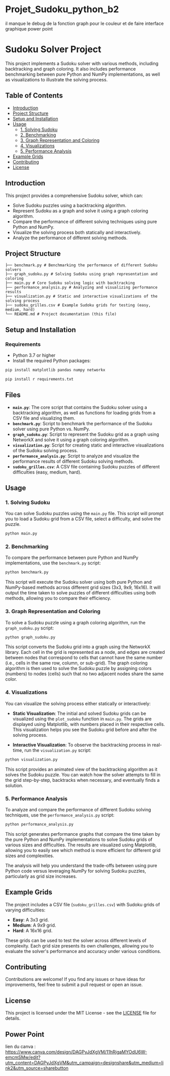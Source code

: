 # Projet_Sudoku_python_b2


il manque le debug de la fonction graph pour le couleur et de faire interface graphique
power point

# Sudoku Solver Project

This project implements a Sudoku solver with various methods, including backtracking and graph coloring. It also includes performance benchmarking between pure Python and NumPy implementations, as well as visualizations to illustrate the solving process.

## Table of Contents
- [Introduction](#introduction)
- [Project Structure](#project-structure)
- [Setup and Installation](#setup-and-installation)
- [Usage](#usage)
  - [1. Solving Sudoku](#1-solving-sudoku)
  - [2. Benchmarking](#2-benchmarking)
  - [3. Graph Representation and Coloring](#3-graph-representation-and-coloring)
  - [4. Visualizations](#4-visualizations)
  - [5. Performance Analysis](#5-performance-analysis)
- [Example Grids](#example-grids)
- [Contributing](#contributing)
- [License](#license)

## Introduction

This project provides a comprehensive Sudoku solver, which can:
- Solve Sudoku puzzles using a backtracking algorithm.
- Represent Sudoku as a graph and solve it using a graph coloring algorithm.
- Compare the performance of different solving techniques using pure Python and NumPy.
- Visualize the solving process both statically and interactively.
- Analyze the performance of different solving methods.

## Project Structure

```
├── benchmark.py # Benchmarking the performance of different Sudoku solvers
├── graph_sudoku.py # Solving Sudoku using graph representation and coloring
├── main.py # Core Sudoku solving logic with backtracking
├── performance_analysis.py # Analyzing and visualizing performance results
├── visualization.py # Static and interactive visualizations of the solving process
├── sudoku_grilles.csv # Example Sudoku grids for testing (easy, medium, hard)
└── README.md # Project documentation (this file)
```

## Setup and Installation

### Requirements

- Python 3.7 or higher
- Install the required Python packages:

```bash
pip install matplotlib pandas numpy networkx
```
```bash
pip install r requirements.txt
```

## Files

- **`main.py`**: The core script that contains the Sudoku solver using a backtracking algorithm, as well as functions for loading grids from a CSV file and visualizing them.
- **`benchmark.py`**: Script to benchmark the performance of the Sudoku solver using pure Python vs. NumPy.
- **`graph_sudoku.py`**: Script to represent the Sudoku grid as a graph using NetworkX and solve it using a graph coloring algorithm.
- **`visualization.py`**: Script for creating static and interactive visualizations of the Sudoku solving process.
- **`performance_analysis.py`**: Script to analyze and visualize the performance results of different Sudoku solving methods.
- **`sudoku_grilles.csv`**: A CSV file containing Sudoku puzzles of different difficulties (easy, medium, hard).

## Usage

### 1. Solving Sudoku

You can solve Sudoku puzzles using the `main.py` file. This script will prompt you to load a Sudoku grid from a CSV file, select a difficulty, and solve the puzzle.

```bash
python main.py
```
### 2. Benchmarking

To compare the performance between pure Python and NumPy implementations, use the `benchmark.py` script:

```bash
python benchmark.py
```
This script will execute the Sudoku solver using both pure Python and NumPy-based methods across different grid sizes (3x3, 9x9, 16x16). It will output the time taken to solve puzzles of different difficulties using both methods, allowing you to compare their efficiency.

### 3. Graph Representation and Coloring

To solve a Sudoku puzzle using a graph coloring algorithm, run the `graph_sudoku.py` script:

```bash
python graph_sudoku.py
```
This script converts the Sudoku grid into a graph using the NetworkX library. Each cell in the grid is represented as a node, and edges are created between nodes that correspond to cells that cannot have the same number (i.e., cells in the same row, column, or sub-grid). The graph coloring algorithm is then used to solve the Sudoku puzzle by assigning colors (numbers) to nodes (cells) such that no two adjacent nodes share the same color.
### 4. Visualizations

You can visualize the solving process either statically or interactively:

- **Static Visualization**: The initial and solved Sudoku grids can be visualized using the `plot_sudoku` function in `main.py`. The grids are displayed using Matplotlib, with numbers placed in their respective cells. This visualization helps you see the Sudoku grid before and after the solving process.

- **Interactive Visualization**: To observe the backtracking process in real-time, run the `visualization.py` script:

```bash
python visualization.py
```
This script provides an animated view of the backtracking algorithm as it solves the Sudoku puzzle. You can watch how the solver attempts to fill in the grid step-by-step, backtracks when necessary, and eventually finds a solution.
### 5. Performance Analysis

To analyze and compare the performance of different Sudoku solving techniques, use the `performance_analysis.py` script:

```bash
python performance_analysis.py
```
This script generates performance graphs that compare the time taken by the pure Python and NumPy implementations to solve Sudoku grids of various sizes and difficulties. The results are visualized using Matplotlib, allowing you to easily see which method is more efficient for different grid sizes and complexities.

The analysis will help you understand the trade-offs between using pure Python code versus leveraging NumPy for solving Sudoku puzzles, particularly as grid size increases.
## Example Grids

The project includes a CSV file (`sudoku_grilles.csv`) with Sudoku grids of varying difficulties:

- **Easy**: A 3x3 grid.
- **Medium**: A 9x9 grid.
- **Hard**: A 16x16 grid.

These grids can be used to test the solver across different levels of complexity. Each grid size presents its own challenges, allowing you to evaluate the solver's performance and accuracy under various conditions.

## Contributing

Contributions are welcome! If you find any issues or have ideas for improvements, feel free to submit a pull request or open an issue.

## License

This project is licensed under the MIT License - see the [LICENSE](LICENSE) file for details.
## Power Point
lien du canva : https://www.canva.com/design/DAGPyJdXgVM/11hRjgaMYOdU6W-emcmSMw/edit?utm_content=DAGPyJdXgVM&utm_campaign=designshare&utm_medium=link2&utm_source=sharebutton
